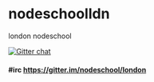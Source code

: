 nodeschoolldn
=============

london nodeschool

[![Gitter chat](https://badges.gitter.im/nodeschool/london.png)](https://gitter.im/nodeschool/london)

#### #irc https://gitter.im/nodeschool/london
